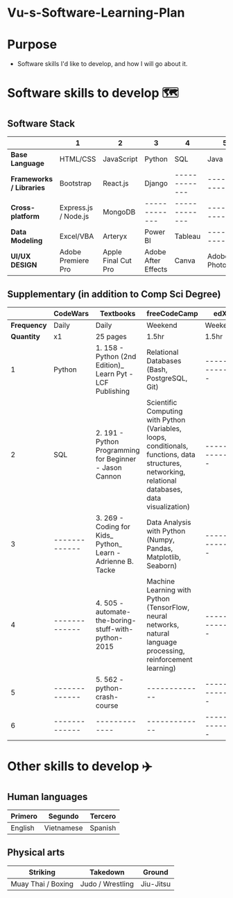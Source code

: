 # Vu-s-Software-Learning-Plan

# Purpose
* Software skills I'd like to develop, and how I will go about it. 


# Software skills to develop :world_map: 

## Software Stack 
|  | 1 | 2 | 3 | 4 | 5 |  
| ------------- | ------------- | ------------- | ------------- | ------------- |------------- | 
| **Base Language** | HTML/CSS | JavaScript | Python | SQL | Java | 
| **Frameworks / Libraries** | Bootstrap | React.js | Django | ------------- | ------------- | 
| **Cross-platform** | Express.js / Node.js | MongoDB | ------------- | ------------- | ------------- | 
| **Data Modeling** | Excel/VBA | Arteryx | Power BI | Tableau | ------------- | 
| **UI/UX DESIGN** | Adobe Premiere Pro | Apple Final Cut Pro | Adobe After Effects | Canva | Adobe Photoshop  | ------------- | 


## Supplementary (in addition to Comp Sci Degree)
|  | **CodeWars** | **Textbooks** | **freeCodeCamp** | **edX** |  
| ------------- | ------------- | ------------- | ------------- | ------------- |
| **Frequency** | Daily | Daily | Weekend | Weekend |
| **Quantity** | x1 | 25 pages | 1.5hr | 1.5hr |
| 1 | Python | 1. 158 - Python (2nd Edition)_ Learn Pyt - LCF Publishing | Relational Databases (Bash, PostgreSQL, Git) | ------------- |
| 2 | SQL | 2. 191 - Python Programming for Beginner - Jason Cannon | Scientific Computing with Python (Variables, loops, conditionals, functions, data structures, networking, relational databases, data visualization) | ------------- |
| 3 | ------------- | 3. 269 - Coding for Kids_ Python_ Learn - Adrienne B. Tacke | Data Analysis with Python (Numpy, Pandas, Matplotlib, Seaborn) | ------------- |
| 4 | ------------- | 4. 505 - automate-the-boring-stuff-with-python-2015 | Machine Learning with Python (TensorFlow, neural networks, natural language processing, reinforcement learning) | ------------- |
| 5 | ------------- | 5. 562 - python-crash-course | ------------- | ------------- |
| 6 | ------------- | ------------- | ------------- | ------------- |


# Other skills to develop :airplane:
## Human languages 
| Primero  | Segundo | Tercero | 
| ------------- | ------------- | ------------- | 
| English | Vietnamese | Spanish | 

## Physical arts 
| Striking  | Takedown | Ground |
| ------------- | ------------- | ------------- |
| Muay Thai / Boxing | Judo / Wrestling | Jiu-Jitsu | 


